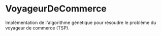 # VoyageurDeCommerce
Implémentation de l'algorithme génétique pour résoudre le problème du voyageur de commerce (TSP).

